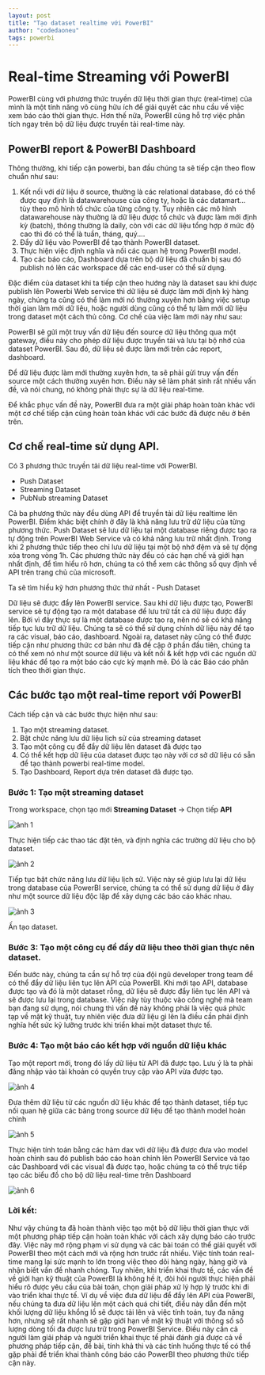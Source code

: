 ```yaml
---
layout: post
title: "Tạo dataset realtime với PowerBI"
author: "codedaoneu"
tags: powerbi
---
```


# Real-time Streaming với PowerBI

PowerBI cùng với phương thức truyền dữ liệu thời gian thực (real-time) của mình là một tính năng vô cùng hữu ích để giải quyết các nhu cầu về việc xem báo cáo thời gian thực. Hơn thế nữa, PowerBI cũng hỗ trợ việc phân tích ngay trên bộ dữ liệu được truyền tải real-time này.

## PowerBI report & PowerBI Dashboard

Thông thường, khi tiếp cận powerbi, ban đầu chúng ta sẽ tiếp cận theo flow chuẩn như sau:

1. Kết nối với dữ liệu ở source, thường là các relational database, đó có thể được quy định là datawarehouse của công ty, hoặc là các datamart... tùy theo mô hình tổ chức của từng công ty. Tuy nhiên các mô hình datawarehouse này thường là dữ liệu được tổ chức và được làm mới định kỳ (batch), thông thường là daily, còn với các dữ liệu tổng hợp ở mức độ cao thì đó có thể là tuần, tháng, quý....
2. Đẩy dữ liệu vào PowerBI để tạo thành PowerBI dataset. 
3. Thực hiện việc định nghĩa và nối các quan hệ trong PowerBI model.
4. Tạo các báo cáo, Dashboard dựa trên bộ dữ liệu đã chuẩn bị sau đó publish nó lên các workspace để các end-user có thể sử dụng.

Đặc điểm của dataset khi ta tiếp cận theo hướng này là dataset sau khi được publish lên Powerbi Web service thì dữ liệu sẽ được làm mới định kỳ hàng ngày, chúng ta cũng có thể làm mới nó thường xuyên hơn bằng việc setup thời gian làm mới dữ liệu, hoặc người dùng cũng có thể tự làm mới dữ liệu trong dataset một cách thủ công. Cơ chế của việc làm mới này như sau:

PowerBI sẽ gửi một truy vấn dữ liệu đến source dữ liệu thông qua một gateway, điều này cho phép dữ liệu được truyền tải và lưu tại bộ nhớ của dataset PowerBI. Sau đó, dữ liệu sẽ được làm mới trên các report, dashboard.

Để dữ liệu được làm mới thường xuyên hơn, ta sẽ phải gửi truy vấn đến source một cách thường xuyên hơn. Điều này sẽ làm phát sinh rất nhiều vấn đề, và nói chung, nó không phải thực sự là dữ liệu real-time.

Để khắc phục vấn đề này, PowerBI đưa ra một giải pháp hoàn toàn khác với một cơ chế tiếp cận cũng hoàn toàn khác với các bước đã được nêu ở bên trên.

## Cơ chế real-time sử dụng API.

Có 3 phương thức truyền tải dữ liệu real-time với PowerBI.

+ Push Dataset
+ Streaming Dataset
+ PubNub streaming Dataset

Cả ba phương thức này đều dùng API để truyền tải dữ liệu realtime lên PowerBI. Điểm khác biệt chính ở đây là khả năng lưu trữ dữ liệu của từng phương thức. Push Dataset sẽ lưu dữ liệu tại một database riêng được tạo ra tự động trên PowerBI Web Service và có khả năng lưu trữ nhất định. Trong khi 2 phương thức tiếp theo chỉ lưu dữ liệu tại một bộ nhớ đệm và sẽ tự động xóa trong vòng 1h.
Các phương thức này đều có các hạn chế và giới hạn nhất định, để tìm hiểu rõ hơn, chúng ta có thể xem các thông số quy định về API trên trang chủ của microsoft.

Ta sẽ tìm hiểu kỹ hơn phương thức thứ nhất - Push Dataset

Dữ liệu sẽ được đẩy lên PowerBI service. Sau khi dữ liệu được tạo, PowerBI service sẽ tự động tạo ra một database để lưu trữ tất cả dữ liệu được đẩy lên. Bởi vì đây thực sự là một database được tạo ra, nên nó sẽ có khả năng tiếp tục lưu trữ dữ liệu. Chúng ta sẽ có thể sử dụng chính dữ liệu này để tạo ra các visual, báo cáo, dashboard. Ngoài ra, dataset này cũng có thể được tiếp cận như phương thức cơ bản như đã đề cập ở phần đầu tiên, chúng ta có thể xem nó như một source dữ liệu và kết nối & kết hợp với các nguồn dữ liệu khác để tạo ra một báo cáo cực kỳ mạnh mẽ. Đó là các Báo cáo phân tích theo thời gian thực.

## Các bước tạo một real-time report với PowerBI

Cách tiếp cận và các bước thực hiện như sau:

1. Tạo một streaming dataset.
2. Bật chức năng lưu dữ liệu lịch sử của streaming dataset
3. Tạo một công cụ để đẩy dữ liệu lên dataset đã được tạo
4. Có thể kết hợp dữ liệu của dataset được tạo này với cơ sở dữ liệu có sẵn để tạo thành powerbi real-time model.
5. Tạo Dashboard, Report dựa trên dataset đã được tạo.

### Bước 1: Tạo một streaming dataset

Trong workspace, chọn tạo mới **Streaming Dataset** -> Chọn tiếp **API**

![ảnh 1](https://github.com/codedaoneu/codedaoneu.github.io/blob/master/images/2022-12-03-powerbi-realtime-dataset_01.png?raw=true)

Thực hiện tiếp các thao tác đặt tên, và định nghĩa các trường dữ liệu cho bộ dataset.

![ảnh 2](https://github.com/codedaoneu/codedaoneu.github.io/blob/master/images/2022-12-03-powerbi-realtime-dataset_02.png?raw=true)

Tiếp tục bật chức năng lưu dữ liệu lịch sử. Việc này sẽ giúp lưu lại dữ liệu trong database của PowerBI service, chúng ta có thể sử dụng dữ liệu ở đây như một source dữ liệu độc lập để xây dựng các báo cáo khác nhau.

![ảnh 3](https://github.com/codedaoneu/codedaoneu.github.io/blob/master/images/2022-12-03-powerbi-realtime-dataset_03.png?raw=true)

Ấn tạo dataset.

### Bước 3: Tạo một công cụ để đẩy dữ liệu theo thời gian thực nên dataset.

Đến bước này, chúng ta cần sự hỗ trợ của đội ngũ developer trong team để có thể đẩy dữ liệu liên tục lên API của PowerBI. Khi mới tạo API, database được tạo và đó là một dataset rỗng, dữ liệu sẽ được đẩy liên tục lên API và sẽ được lưu lại trong database. Việc này tùy thuộc vào công nghệ mà team bạn đang sử dụng, nói chung thì vấn đề này không phải là việc quá phức tạp về mặt kỹ thuật, tuy nhiên việc đưa dữ liệu gì lên là điều cần phải định nghĩa hết sức kỹ lưỡng trước khi triển khai một dataset thực tế.

### Bước 4: Tạo một báo cáo kết hợp với nguồn dữ liệu khác

Tạo một report mới, trong đó lấy dữ liệu từ API đã được tạo. Lưu ý là ta phải đăng nhập vào tài khoản có quyền truy cập vào API vừa được tạo. 

![ảnh 4](https://github.com/codedaoneu/codedaoneu.github.io/blob/master/images/2022-12-03-powerbi-realtime-dataset_04.jpg?raw=true)

Đưa thêm dữ liệu từ các nguồn dữ liệu khác để tạo thành dataset, tiếp tục nối quan hệ giữa các bảng trong source dữ liệu để tạo thành model hoàn chỉnh

![ảnh 5](https://github.com/codedaoneu/codedaoneu.github.io/blob/master/images/2022-12-03-powerbi-realtime-dataset_05.png?raw=true)

Thực hiện tính toán bằng các hàm dax với dữ liệu đã được đưa vào model hoàn chỉnh sau đó publish báo cáo hoàn chỉnh lên PowerBI Service và tạo các Dashboard với các visual đã được tạo, hoặc chúng ta có thể trực tiếp tạo các biểu đồ cho bộ dữ liệu real-time trên Dashboard

![ảnh 6](https://github.com/codedaoneu/codedaoneu.github.io/blob/master/images/2022-12-03-powerbi-realtime-dataset_06.png?raw=true)

### Lời kết:

Như vậy chúng ta đã hoàn thành việc tạo một bộ dữ liệu thời gian thực với một phương pháp tiếp cận hoàn toàn khác với cách xây dựng báo cáo trước đây. Việc này mở rộng phạm vi sử dụng và các bài toán có thể giải quyết với PowerBI theo một cách mới và rộng hơn trước rất nhiều. Việc tính toán real-time mang lại sức mạnh to lớn trong việc theo dõi hàng ngày, hàng giờ và nhận biết vấn đề nhanh chóng. Tuy nhiên, khi triển khai thực tế, các vấn đề về giới hạn kỹ thuật của PowerBI là không hề ít, đòi hỏi người thực hiện phải hiểu rõ được yêu cầu của bài toán, chọn giải pháp xử lý hợp lý trước khi đi vào triển khai thực tế. Ví dụ về việc đưa dữ liệu để đẩy lên API của PowerBI, nếu chúng ta đưa dữ liệu lên một cách quá chi tiết, điều này dẫn đến một khối lượng dữ liệu khổng lồ sẽ được tải lên và việc tính toán, tuy đa năng hơn, nhưng sẽ rất nhanh sẽ gặp giới hạn về mặt kỹ thuật với thông số số lượng dòng tối đa được lưu trữ trong PowerBI Service. Điều này cần cả người làm giải pháp và người triển khai thực tế phải đánh giá được cả về phương pháp tiếp cận, đề bài, tính khả thi và các tính huống thực tế có thể gặp phải để triển khai thành công báo cáo PowerBI theo phương thức tiếp cận này.

